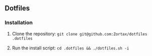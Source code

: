## Dotfiles

### Installation

1. Clone the repository: `git clone git@github.com:Zortax/dotfiles .dotfiles`

2. Run the install script: `cd .dotfiles && ./dotfiles.sh -i`

